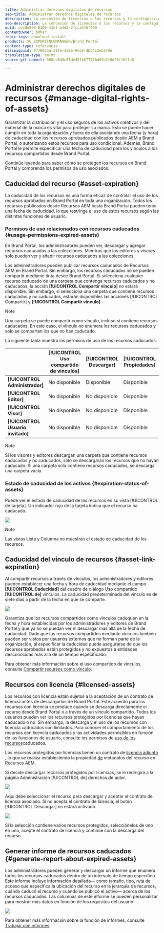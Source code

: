 ```yaml
---
title: Administrar derechos digitales de recursos
seo-title: Administrar derechos digitales de recursos
description: La concesión de licencias a los recursos y la configuración de la caducidad de los recursos y los vínculos compartidos garantizan el uso controlado de estos recursos y la protección de los mismos.
seo-description: La concesión de licencias a los recursos y la configuración de la caducidad de los recursos y los vínculos compartidos garantizan el uso controlado de estos recursos y la protección de los mismos.
uuid: ce30e398-0109-41bf-a4d2-2fcca476f499
contentOwner: bdhar
topic-tags: download-install
products: SG_EXPERIENCEMANAGER/Brand_Portal
content-type: referencia
discoiquuid: f77003ba-31fe-4a9e-96c8-dbc4c2eba79e
translation-type: tm+mt
source-git-commit: 068ce845c51de48fb677f7bd09a2f6d20ff6f1a5

---
```



# Administrar derechos digitales de recursos {#manage-digital-rights-of-assets}

Garantizar la distribución y el uso seguros de los activos creativos y del material de la marca es vital para proteger su marca. Esto se puede hacer cumplir en toda la organización y fuera de ella asociando una fecha (y hora) de caducidad con los recursos aprobados publicados desde AEM a Brand Portal, o autorizando estos recursos para uso condicional. Además, Brand Portal le permite especificar una fecha de caducidad para los vínculos a los recursos compartidos desde Brand Portal.

Continúe leyendo para saber cómo se protegen los recursos en Brand Portal y comprenda los permisos de uso asociados.

## Caducidad del recurso {#asset-expiration}

La caducidad de los recursos es una forma eficaz de controlar el uso de los recursos aprobados en Brand Portal en toda una organización. Todos los recursos publicados desde Recursos AEM hasta Brand Portal pueden tener una fecha de caducidad, lo que restringe el uso de estos recursos según las distintas funciones de usuario.

### Permisos de uso relacionados con recursos caducados {#usage-permissions-expired-assets}

En Brand Portal, los administradores pueden ver, descargar y agregar recursos caducados a las colecciones. Mientras que los editores y visores solo pueden ver y añadir recursos caducados a las colecciones.

Los administradores pueden publicar recursos caducados de Recursos AEM en Brand Portal. Sin embargo, los recursos caducados no se pueden compartir mediante tinta desde Brand Portal. Si selecciona cualquier recurso caducado de una carpeta que contenga recursos caducados y no caducados, la acción **[!UICONTROL Compartir vínculo]** no estará disponible. Sin embargo, si selecciona una carpeta que contiene recursos caducados y no caducados, estarán disponibles las acciones [!UICONTROL Compartir] y **[!UICONTROL Compartir vínculo]** .

>[!NOTE]
>
>Una carpeta se puede compartir como vínculo, incluso si contiene recursos caducados. En este caso, el vínculo no enumera los recursos caducados y solo se comparten los que no han caducado.

La siguiente tabla muestra los permisos de uso de los recursos caducados:

|  | **[!UICONTROL Uso compartido de vínculos]** | **[!UICONTROL Descargar]** | **[!UICONTROL Propiedades]** | **[!UICONTROL Agregar a la colección]** | **[!UICONTROL Eliminar]** |
|---|---|---|---|---|---|
| **[!UICONTROL Administrador]** | No disponible | Disponible | Disponible | Disponible | Disponible |
| **[!UICONTROL Editor]** | No disponible | No disponible | Disponible | Disponible | No disponible |
| **[!UICONTROL Visor]** | No disponible | No disponible | Disponible | Disponible | No disponible |
| **[!UICONTROL Usuario invitado]** | No disponible | No disponible | Disponible | Disponible | No disponible |

>[!NOTE]
>
>Si los visores y editores descargan una carpeta que contiene recursos caducados y no caducados, solo se descargarán los recursos que no hayan caducado. Si una carpeta solo contiene recursos caducados, se descarga una carpeta vacía.

### Estado de caducidad de los activos {#expiration-status-of-assets}

Puede ver el estado de caducidad de los recursos en su vista [!UICONTROL de tarjeta]. Un indicador rojo de la tarjeta indica que el recurso ha caducado.

![](assets/expired_assets_cardview.png)

>[!NOTE]
>
>Las vistas Lista y Columna no muestran el estado de caducidad de los recursos.

## Caducidad del vínculo de recursos {#asset-link-expiration}

Al compartir recursos a través de vínculos, los administradores y editores pueden establecer una fecha y hora de caducidad mediante el campo **[!UICONTROL Caducidad]** del cuadro de diálogo Uso compartido **[!UICONTROL de]** vínculos. La caducidad predeterminada del vínculo es de siete días a partir de la fecha en que se comparte.

![](assets/asset-link-sharing.png)

Garantiza que los recursos compartidos como vínculos caduquen en la fecha y hora establecidas por los administradores y editores de Brand Portal y que ya no se puedan ver ni descargar más allá de la fecha de caducidad. Dado que los recursos compartidos mediante vínculos también pueden ser vistos por usuarios externos que no forman parte de la organización, al especificar la caducidad puede asegurarse de que los recursos aprobados están protegidos y no expuestos a entidades desconocidas más allá de un tiempo especificado.

Para obtener más información sobre el uso compartido de vínculos, consulte [Compartir recursos como vínculo](../using/brand-portal-link-share.md).

## Recursos con licencia {#licensed-assets}

Los recursos con licencia están sujetos a la aceptación de un contrato de licencia antes de descargarlos de Brand Portal. Este acuerdo para los recursos con licencia se produce cuando se descarga directamente el recurso desde Brand Portal o a través de un vínculo compartido. Todos los usuarios pueden ver los recursos protegidos por licencias que hayan caducado o no. Sin embargo, la descarga y el uso de los recursos con licencia caducados son limitados. Para conocer el comportamiento de los recursos con licencia caducados y las actividades permisibles en función de las funciones de usuario, consulte los permisos de [uso de los recursos](../using/manage-digital-rights-of-assets.md#usage-permissions-expired-assets)caducados.

Los recursos protegidos por licencias tienen un contrato de [licencia adjunto](https://helpx.adobe.com/experience-manager/6-5/assets/using/drm.html#DigitalRightsManagementinAssets) , lo que se realiza estableciendo la propiedad [de](https://helpx.adobe.com/experience-manager/6-5/assets/using/drm.html#DigitalRightsManagementinAssets) metadatos del recurso en Recursos AEM.

Si decide descargar recursos protegidos por licencias, se le redirigirá a la página Administración [!UICONTROL de] derechos de autor.

![](assets/asset-copyright-mgmt.png)

Aquí debe seleccionar el recurso para descargar y aceptar el contrato de licencia asociado. Si no acepta el contrato de licencia, el botón [!UICONTROL Descargar] no estará activado.

![](assets/licensed-asset-download-2.png)

Si la selección contiene varios recursos protegidos, selecciónelos de uno en uno, acepte el contrato de licencia y continúe con la descarga del recurso.

## Generar informe de recursos caducados {#generate-report-about-expired-assets}

Los administradores pueden generar y descargar un informe que enumera todos los recursos caducados dentro de un intervalo de tiempo específico. Este informe incluye información detallada— como tamaño, tipo, ruta de acceso que especifica la ubicación del recurso en la jerarquía de recursos, cuándo caducó el recurso y cuándo se publicó el activo— acerca de los recursos caducados. Las columnas de este informe se pueden personalizar para mostrar más datos en función de los requisitos del usuario.

![](assets/assets-expired.png)

Para obtener más información sobre la función de informes, consulte [Trabajar con informes](../using/brand-portal-reports.md#work-with-reports).

